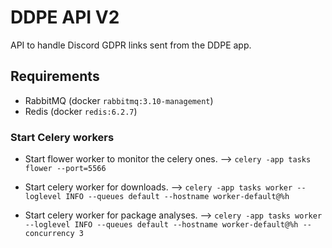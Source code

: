 # DDPE API V2

API to handle Discord GDPR links sent from the DDPE app.

## Requirements

* RabbitMQ (docker `rabbitmq:3.10-management`)
* Redis (docker `redis:6.2.7`)

### Start Celery workers

* Start flower worker to monitor the celery ones.
--> `celery -app tasks flower --port=5566`

* Start celery worker for downloads.
--> `celery -app tasks worker --loglevel INFO --queues default --hostname worker-default@%h`

* Start celery worker for package analyses.
--> `celery -app tasks worker --loglevel INFO --queues default --hostname worker-default@%h --concurrency 3`

